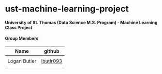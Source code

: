 # ust-machine-learning-project

#### University of St. Thomas (Data Science M.S. Program) - Machine Learning Class Project

#### Group Members
| Name | github |
| ---- | ------ |
|      |        |
| Logan Butler | [lbutlr093](https://github.com/lbutlr093) |
|      |        |
|      |        |
